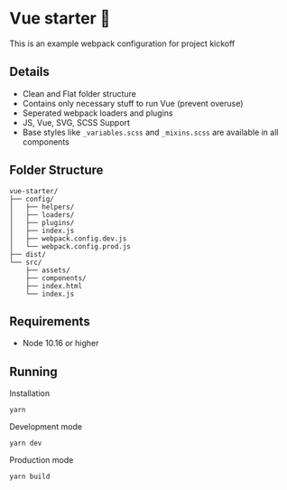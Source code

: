 # Vue starter 🚀
This is an example webpack configuration for project kickoff

## Details
* Clean and Flat folder structure
* Contains only necessary stuff to run Vue (prevent overuse)
* Seperated webpack loaders and plugins
* JS, Vue, SVG, SCSS Support
* Base styles like `_variables.scss` and `_mixins.scss` are available in all components

## Folder Structure
```
vue-starter/
├── config/
│   ├── helpers/
│   ├── loaders/
│   ├── plugins/
│   ├── index.js
│   ├── webpack.config.dev.js
│   └── webpack.config.prod.js
├── dist/
└── src/
    ├── assets/
    ├── components/
    ├── index.html
    └── index.js
```

## Requirements
* Node 10.16 or higher

## Running

Installation
```terminal
yarn
```

Development mode
```
yarn dev
```

Production mode
```
yarn build
```
